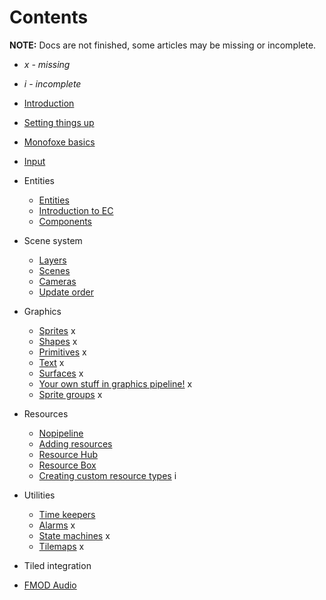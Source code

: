 # Contents

**NOTE:** Docs are not finished, some articles may be missing or incomplete.

- *x - missing*

- *i - incomplete*

  

- [Introduction](Introduction.md)

- [Setting things up](SettingThingsUp.md)

- [Monofoxe basics](MonofoxeBasics.md)

- [Input](Input.md)

- Entities
  - [Entities](Entities/Entities.md)
  - [Introduction to EC](Entities/IntroductionToEC.md)
  - [Components](Entities/Components.md)
  
- Scene system
  - [Layers](SceneSystem/Layers.md)
  - [Scenes](SceneSystem/Scenes.md)
  - [Cameras](SceneSystem/Cameras.md)
  - [Update order](SceneSystem/UpdateOrder.md)

- Graphics
  - [Sprites](Graphics/Sprites.md) x
  - [Shapes](Graphics/Shapes.md) x
  - [Primitives](Graphics/Primitives.md) x
  - [Text](Graphics/Text.md) x
  - [Surfaces](Graphics/Surfaces.md) x
  - [Your own stuff in graphics pipeline!](Graphics/YourOwnStuffInGraphicsPipeline.md) x
  - [Sprite groups](Graphics/SpriteGroups.md) x
  
- Resources
  - [Nopipeline](Resources/Nopipeline.md)
  - [Adding resources](Resources/AddingResources)
  - [Resource Hub](Resources/ResourceHub.md)
  - [Resource Box](Resources/ResourceBox.md)
  - [Creating custom resource types](Resources/CreatingCustomResourceTypes.md) i
  
- Utilities
    - [Time keepers](Utils/TimeKeeper.md)
    - [Alarms]() x
    - [State machines]() x
    - [Tilemaps]() x
    
- Tiled integration

- [FMOD Audio](FMODAudio.md)

